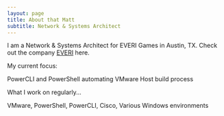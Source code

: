 ```yaml
---
layout: page
title: About that Matt
subtitle: Network & Systems Architect
---
```


I am a Network & Systems Architect for EVERI Games in Austin, TX.  Check out the company [EVERI](http://www.everi.com) here.

My current focus:

PowerCLI and PowerShell automating VMware Host build process

What I work on regularly...

VMware, PowerShell, PowerCLI, Cisco, Various Windows environments
